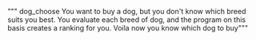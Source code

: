""" dog_choose 
You want to buy a dog, but you don't know which breed suits you best.
You evaluate each breed of dog, and the program on this basis creates a ranking for you.
Voila now you know which dog to buy"""
